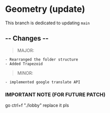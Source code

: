 # Geometry (update)

This branch is dedicated to updating `main`

## -- Changes --

> MAJOR:

    - Rearranged the folder structure
    - Added Trapezoid

> MINOR:

    - implemented google translate API

### IMPORTANT NOTE (FOR FUTURE PATCH)

go ctrl+f "./lobby" replace it pls
